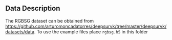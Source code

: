 ## Data Description

The RGBSG dataset can be obtained from https://github.com/arturomoncadatorres/deepsurvk/tree/master/deepsurvk/datasets/data.
To use the example files place `rgbsg.h5` in this folder
